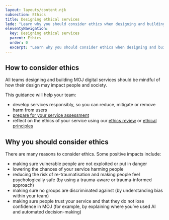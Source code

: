 ```yaml
---
layout: layouts/content.njk
subsection: Ethics
title: Designing ethical services
lede: "Learn why you should consider ethics when designing and building digital services."
eleventyNavigation:
  key: Designing ethical services
  parent: Ethics
  order: 0
  excerpt: "Learn why you should consider ethics when designing and building digital services."
---
```


## How to consider ethics

All teams designing and building MOJ digital services should be mindful of how their design may impact people and society.

This guidance will help your team:

- develop services responsibly, so you can reduce, mitigate or remove harm from users
- [prepare for your service assessment](/ethics/assessment/)
- reflect on the ethics of your service using our [ethics review](/ethics/review/) or [ethical principles](/ethics/principles/)



## Why you should consider ethics

There are many reasons to consider ethics. Some positive impacts include:

- making sure vulnerable people are not exploited or put in danger
- lowering the chances of your service harming people
- reducing the risk of re-traumatisation and making people feel psychologically safe (by using a trauma-aware or trauma-informed approach)
- making sure no groups are discriminated against (by understanding bias within your team)
- making sure people trust your service and that they do not lose confidence in MOJ (for example, by explaining where you’ve used AI and automated decision-making)